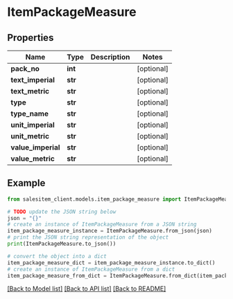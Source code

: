 # ItemPackageMeasure


## Properties

Name | Type | Description | Notes
------------ | ------------- | ------------- | -------------
**pack_no** | **int** |  | [optional] 
**text_imperial** | **str** |  | [optional] 
**text_metric** | **str** |  | [optional] 
**type** | **str** |  | [optional] 
**type_name** | **str** |  | [optional] 
**unit_imperial** | **str** |  | [optional] 
**unit_metric** | **str** |  | [optional] 
**value_imperial** | **str** |  | [optional] 
**value_metric** | **str** |  | [optional] 

## Example

```python
from salesitem_client.models.item_package_measure import ItemPackageMeasure

# TODO update the JSON string below
json = "{}"
# create an instance of ItemPackageMeasure from a JSON string
item_package_measure_instance = ItemPackageMeasure.from_json(json)
# print the JSON string representation of the object
print(ItemPackageMeasure.to_json())

# convert the object into a dict
item_package_measure_dict = item_package_measure_instance.to_dict()
# create an instance of ItemPackageMeasure from a dict
item_package_measure_from_dict = ItemPackageMeasure.from_dict(item_package_measure_dict)
```
[[Back to Model list]](../README.md#documentation-for-models) [[Back to API list]](../README.md#documentation-for-api-endpoints) [[Back to README]](../README.md)


